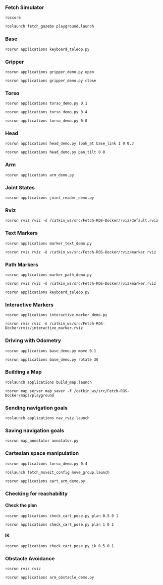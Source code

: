 

### Fetch Simulator
`roscore`

`roslaunch fetch_gazebo playground.launch`

### Base
`rosrun applications keyboard_teleop.py`

### Gripper
`rosrun applications gripper_demo.py open`

`rosrun applications gripper_demo.py close`

### Torso
`rosrun applications torso_demo.py 0.1`

`rosrun applications torso_demo.py 0.4`

`rosrun applications torso_demo.py 0.0`

### Head
`rosrun applications head_demo.py look_at base_link 1 0 0.3`

`rosrun applications head_demo.py pan_tilt 0 0`

### Arm
`rosrun applications arm_demo.py`

### Joint States
`rosrun applications joint_reader_demo.py`

### Rviz
`rosrun rviz rviz -d /catkin_ws/src/Fetch-ROS-Docker/rviz/default.rviz`

### Text Markers
`rosrun applications marker_text_demo.py`

`rosrun rviz rviz -d /catkin_ws/src/Fetch-ROS-Docker/rviz/marker.rviz`

### Path Markers
`rosrun applications marker_path_demo.py`

`rosrun rviz rviz -d /catkin_ws/src/Fetch-ROS-Docker/rviz/marker.rviz`

`rosrun applications keyboard_teleop.py`

### Interactive Markers
`rosrun applications interactive_marker_demo.py`

`rosrun rviz rviz -d /catkin_ws/src/Fetch-ROS-Docker/rviz/interactive_marker.rviz`

### Driving with Odometry
`rosrun applications base_demo.py move 0.1`

`rosrun applications base_demo.py rotate 30`

### Building a Map
`roslaunch applications build_map.launch`

`rosrun map_server map_saver -f /catkin_ws/src/Fetch-ROS-Docker/maps/playground`

### Sending navigation goals
`roslaunch applications nav_rviz.launch`

### Saving navigation goals
`rosrun map_annotator annotator.py`

### Cartesian space manipulation
`rosrun applications torso_demo.py 0.4`

`roslaunch fetch_moveit_config move_group.launch`

`rosrun applications cart_arm_demo.py`

### Checking for reachability
#### Check the plan
`rosrun applications check_cart_pose.py plan 0.5 0 1`

`rosrun applications check_cart_pose.py plan 1 0 1`

#### IK
`rosrun applications check_cart_pose.py ik 0.5 0 1`

### Obstacle Avoidance
`rosrun rviz rviz`

`rosrun applications arm_obstacle_demo.py`
